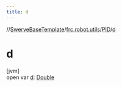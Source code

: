 ```yaml
---
title: d
---
```

//[SwerveBaseTemplate](../../../index.html)/[frc.robot.utils](../index.html)/[PID](index.html)/[d](d.html)



# d



[jvm]\
open var [d](d.html): [Double](https://kotlinlang.org/api/latest/jvm/stdlib/kotlin/-double/index.html)




